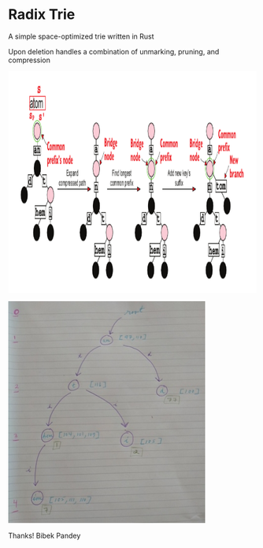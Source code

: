 Radix Trie
==========

A simple space-optimized trie written in Rust

Upon deletion handles a combination of unmarking, pruning, and compression

<p float="left">
  <img src='images/insert.png' width='845' height='450'/> 
</p>


<p float="left">
  <img src='images/rtrie.png' width='400' height='450'/> 
</p>


Thanks!
Bibek Pandey

